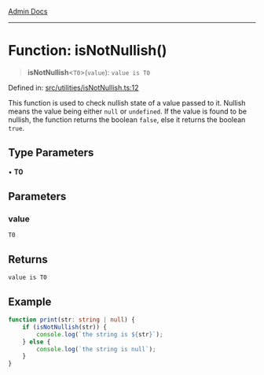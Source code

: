 [Admin Docs](/)

***

# Function: isNotNullish()

> **isNotNullish**\<`T0`\>(`value`): `value is T0`

Defined in: [src/utilities/isNotNullish.ts:12](https://github.com/PalisadoesFoundation/talawa-api/blob/04adcbca27f07ca5c0bffce211b6e6b77a1828ce/src/utilities/isNotNullish.ts#L12)

This function is used to check nullish state of a value passed to it. Nullish means the value being either `null` or `undefined`. If the value is found to be nullish, the function returns the boolean `false`, else it returns the boolean `true`.

## Type Parameters

• **T0**

## Parameters

### value

`T0`

## Returns

`value is T0`

## Example

```ts
function print(str: string | null) {
	if (isNotNullish(str)) {
		console.log(`the string is ${str}`);
	} else {
		console.log(`the string is null`);
	}
}
```

